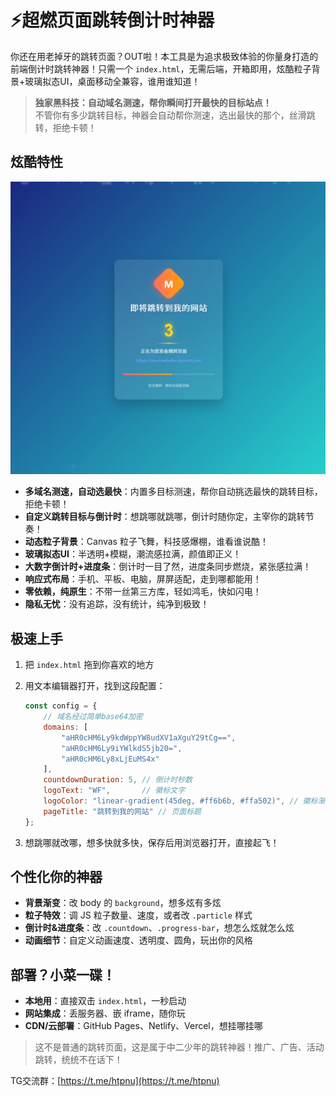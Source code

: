 # ⚡️超燃页面跳转倒计时神器

你还在用老掉牙的跳转页面？OUT啦！本工具是为追求极致体验的你量身打造的前端倒计时跳转神器！只需一个 `index.html`，无需后端，开箱即用，炫酷粒子背景+玻璃拟态UI，桌面移动全兼容，谁用谁知道！

> **独家黑科技：自动域名测速，帮你瞬间打开最快的目标站点！**  
> 不管你有多少跳转目标，神器会自动帮你测速，选出最快的那个，丝滑跳转，拒绝卡顿！

## 炫酷特性

![演示图片](img/演示.jpg)

- **多域名测速，自动选最快**：内置多目标测速，帮你自动挑选最快的跳转目标，拒绝卡顿！
- **自定义跳转目标与倒计时**：想跳哪就跳哪，倒计时随你定，主宰你的跳转节奏！
- **动态粒子背景**：Canvas 粒子飞舞，科技感爆棚，谁看谁说酷！
- **玻璃拟态UI**：半透明+模糊，潮流感拉满，颜值即正义！
- **大数字倒计时+进度条**：倒计时一目了然，进度条同步燃烧，紧张感拉满！
- **响应式布局**：手机、平板、电脑，屏屏适配，走到哪都能用！
- **零依赖，纯原生**：不带一丝第三方库，轻如鸿毛，快如闪电！
- **隐私无忧**：没有追踪，没有统计，纯净到极致！

## 极速上手

1. 把 `index.html` 拖到你喜欢的地方
2. 用文本编辑器打开，找到这段配置：

    ```js
    const config = {
        // 域名经过简单base64加密
        domains: [
            "aHR0cHM6Ly9kdWppYW8udXV1aXguY29tCg==",
            "aHR0cHM6Ly9iYWlkdS5jb20=",
            "aHR0cHM6Ly8xLjEuMS4x"
        ],
        countdownDuration: 5, // 倒计时秒数
        logoText: "WF",       // 徽标文字
        logoColor: "linear-gradient(45deg, #ff6b6b, #ffa502)", // 徽标渐变色
        pageTitle: "跳转到我的网站" // 页面标题
    };
    ```

3. 想跳哪就改哪，想多快就多快，保存后用浏览器打开，直接起飞！

## 个性化你的神器

- **背景渐变**：改 body 的 `background`，想多炫有多炫
- **粒子特效**：调 JS 粒子数量、速度，或者改 `.particle` 样式
- **倒计时&进度条**：改 `.countdown`、`.progress-bar`，想怎么炫就怎么炫
- **动画细节**：自定义动画速度、透明度、圆角，玩出你的风格

## 部署？小菜一碟！

- **本地用**：直接双击 `index.html`，一秒启动
- **网站集成**：丢服务器、嵌 iframe，随你玩
- **CDN/云部署**：GitHub Pages、Netlify、Vercel，想挂哪挂哪

> 这不是普通的跳转页面，这是属于中二少年的跳转神器！推广、广告、活动跳转，统统不在话下！

TG交流群：[https://t.me/htpnu](https://t.me/htpnu)